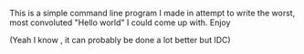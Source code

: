 This is a simple command line program I made in attempt to write the worst, most convoluted "Hello world" I could come up with. 
Enjoy

(Yeah I know , it can probably be done a lot better but IDC)

